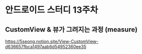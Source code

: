 # 안드로이드 스터디 13주차
## CustomView & 뷰가 그려지는 과정 (measure)
https://5seong.notion.site/View-CustomView-d636657fbca1497aab6d54952360ee35
